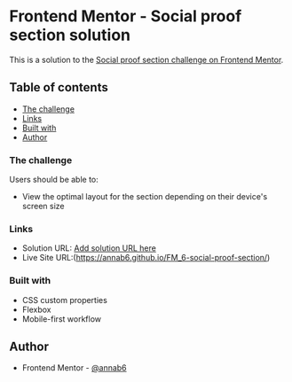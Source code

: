 # Frontend Mentor - Social proof section solution

This is a solution to the [Social proof section challenge on Frontend Mentor](https://www.frontendmentor.io/challenges/social-proof-section-6e0qTv_bA). 

## Table of contents

  - [The challenge](#the-challenge)
  - [Links](#links)
  - [Built with](#built-with)
  - [Author](#author)

### The challenge

Users should be able to:

- View the optimal layout for the section depending on their device's screen size

### Links

- Solution URL: [Add solution URL here](https://your-solution-url.com)
- Live Site URL:(https://annab6.github.io/FM_6-social-proof-section/)

### Built with

- CSS custom properties
- Flexbox
- Mobile-first workflow

## Author

- Frontend Mentor - [@annab6](https://www.frontendmentor.io/profile/annab6)